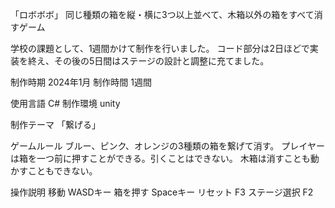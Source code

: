 「ロボボボ」
同じ種類の箱を縦・横に3つ以上並べて、木箱以外の箱をすべて消すゲーム

学校の課題として、1週間かけて制作を行いました。
コード部分は2日ほどで実装を終え、その後の5日間はステージの設計と調整に充てました。

制作時期 2024年1月
制作時間 1週間

使用言語 C#
制作環境 unity

制作テーマ
「繋げる」

ゲームルール
ブルー、ピンク、オレンジの3種類の箱を繋げて消す。
プレイヤーは箱を一つ前に押すことができる。引くことはできない。
木箱は消すことも動かすこともできない。

操作説明
移動 WASDキー
箱を押す Spaceキー
リセット F3
ステージ選択 F2